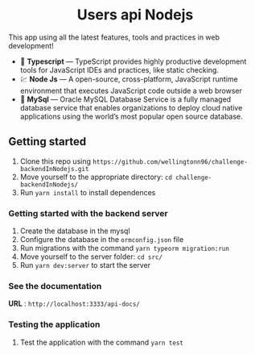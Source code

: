 <h1 align="center">
Users api Nodejs
</h1>

This app using all the latest features, tools and practices in web development!

- :blue_book: **Typescript** — TypeScript provides highly productive development tools for JavaScript IDEs and practices, like static checking.
- 💹 **Node Js** — A open-source, cross-platform, JavaScript runtime environment that executes JavaScript code outside a web browser
- :notebook_with_decorative_cover: **MySql** — Oracle MySQL Database Service is a fully managed database service that enables organizations to deploy cloud native applications using the world’s most popular open source database.

## Getting started

1. Clone this repo using `https://github.com/wellingtonn96/challenge-backendInNodejs.git`
2. Move yourself to the appropriate directory: `cd challenge-backendInNodejs/`
3. Run `yarn install` to install dependences

### Getting started with the backend server

1. Create the database in the mysql
2. Configure the database in the `ormconfig.json` file
3. Run migrations with the command `yarn typeorm migration:run`
4. Move yourself to the server folder: `cd src/`
5. Run `yarn dev:server` to start the server

### See the documentation

**URL** : `http://localhost:3333/api-docs/`

### Testing the application

1. Test the application with the command `yarn test`
